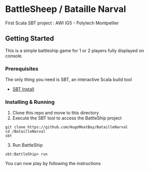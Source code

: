 # BattleSheep / Bataille Narval

  First Scala SBT project : AWI IG5 - Polytech Montpellier


## Getting Started

This is a simple battleship game for 1 or 2 players fully displayed on console.


### Prerequisites

The only thing you need is SBT, an interactive Scala build tool
* [SBT Install](https://www.scala-sbt.org/1.0/docs/Setup.html)


### Installing & Running

1. Clone this repo and move to this directory
2. Execute the SBT tool to access the BattleShip project

```
git clone https://github.com/HugoMeatBoy/BatailleNarval
cd /BatailleNarval
sbt
```

3. Run BattleShip

```
sbt:BattleShip> run
```

You can now play by following the instructions
